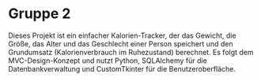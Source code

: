 # Gruppe 2

Dieses Projekt ist ein einfacher Kalorien-Tracker, der das Gewicht, die Größe, das Alter und das Geschlecht einer Person speichert und den Grundumsatz (Kalorienverbrauch im Ruhezustand) berechnet. Es folgt dem MVC-Design-Konzept und nutzt Python, SQLAlchemy für die Datenbankverwaltung und CustomTkinter für die Benutzeroberfläche.
